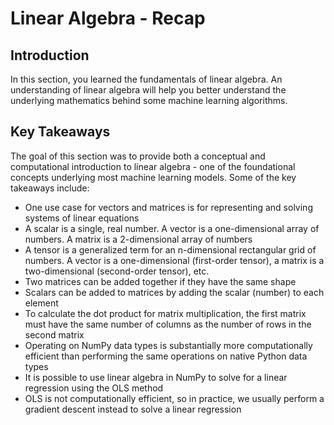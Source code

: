 
# Linear Algebra - Recap


## Introduction

In this section, you learned the fundamentals of linear algebra. An understanding of linear algebra will help you better understand the underlying mathematics behind some machine learning algorithms.


## Key Takeaways

The goal of this section was to provide both a conceptual and computational introduction to linear algebra - one of the foundational concepts underlying most machine learning models. Some of the key takeaways include: 

* One use case for vectors and matrices is for representing and solving systems of linear equations
* A scalar is a single, real number. A vector is a one-dimensional array of numbers. A matrix is a 2-dimensional array of numbers 
* A tensor is a generalized term for an n-dimensional rectangular grid of numbers. A vector is a one-dimensional (first-order tensor), a matrix is a two-dimensional (second-order tensor), etc.
* Two matrices can be added together if they have the same shape
* Scalars can be added to matrices by adding the scalar (number) to each element
* To calculate the dot product for matrix multiplication, the first matrix must have the same number of columns as the number of rows in the second matrix 
* Operating on NumPy data types is substantially more computationally efficient than performing the same operations on native Python data types
* It is possible to use linear algebra in NumPy to solve for a linear regression using the OLS method
* OLS is not computationally efficient, so in practice, we usually perform a gradient descent instead to solve a linear regression

